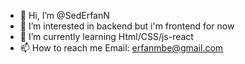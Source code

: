 - 👋 Hi, I’m @SedErfanN
- 👀 I’m interested in backend but i'm frontend for now
- 🌱 I’m currently learning Html/CSS/js-react
- 📫 How to reach me Email: erfanmbe@gmail.com

<!---
SedErfanN/SedErfanN is a ✨ special ✨ repository because its `README.md` (this file) appears on your GitHub profile.
You can click the Preview link to take a look at your changes.
--->
